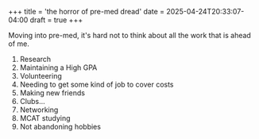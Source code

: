 +++
title = 'the horror of pre-med dread'
date = 2025-04-24T20:33:07-04:00
draft = true
+++

Moving into pre-med, it's hard not to think about all the work that is ahead of me.

1. Research
2. Maintaining a High GPA
3. Volunteering
4. Needing to get some kind of job to cover costs
5. Making new friends
6. Clubs...
7. Networking
8. MCAT studying
9. Not abandoning hobbies